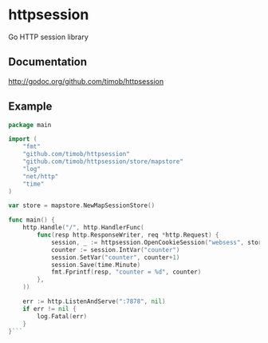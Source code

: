 httpsession
==========
Go HTTP session library

Documentation
-------------
http://godoc.org/github.com/timob/httpsession

Example
-------
```Go
package main

import (
	"fmt"
	"github.com/timob/httpsession"
	"github.com/timob/httpsession/store/mapstore"
	"log"
	"net/http"
	"time"
)

var store = mapstore.NewMapSessionStore()

func main() {
	http.Handle("/", http.HandlerFunc(
		func(resp http.ResponseWriter, req *http.Request) {
			session, _ := httpsession.OpenCookieSession("websess", store, resp, req)
			counter := session.IntVar("counter")
			session.SetVar("counter", counter+1)
			session.Save(time.Minute)
			fmt.Fprintf(resp, "counter = %d", counter)
		},
	))

	err := http.ListenAndServe(":7878", nil)
	if err != nil {
		log.Fatal(err)
	}
}```

